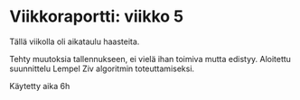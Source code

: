 # Viikkoraportti: viikko 5

Tällä viikolla oli aikataulu haasteita.

Tehty muutoksia tallennukseen, ei vielä ihan toimiva mutta edistyy.
Aloitettu suunnittelu Lempel Ziv algoritmin toteuttamiseksi.

Käytetty aika 6h
